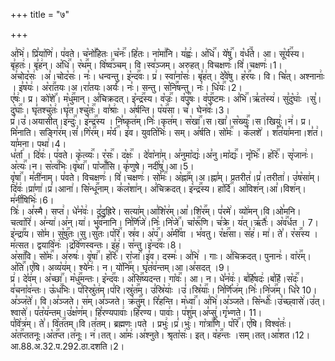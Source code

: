 +++
title = "७"

+++


  
अ꣣भि꣢। प्रि꣣या꣡णि꣢। प꣣वते। च꣡नो꣢꣯हितः।च꣡नः꣢꣯।हि꣣तः। ना꣡मा꣢꣯नि। य꣣ह्वः꣢। अ꣡धि꣢꣯। ये꣡षु꣢꣯। व꣡र्ध꣢꣯ते। आ। सू꣡र्य꣢꣯स्य। बृ꣣हतः꣢। बृ꣣ह꣢न्। अ꣡धि꣢꣯। र꣡थ꣢꣯म्। वि꣡ष्व꣢꣯ञ्चम्। वि।स्व꣣ञ्जम्। अरुहत्। विचक्षणः꣢।वि꣣।चक्षणः꣢।1।  
अ꣣चोद꣡सः꣢ ।अ꣣।चोद꣡सः꣢। नः꣣। धन्वन्तु। इ꣡न्द꣢꣯वः। प्र꣢। स्वा꣣ना꣡सः꣢। बृ꣣ह꣢त्। दे꣣वे꣡षु। ह꣡र꣢꣯यः। वि। चि꣣त्। अश्नानाः꣢ । इ꣣ष꣡यः꣢। अ꣡रा꣢꣯तयः।अ।रा꣣तयः।अर्यः꣢। नः꣣। सन्तु। स꣡नि꣢꣯षन्तु। नः꣣। धि꣡यः꣢꣯।2।  
ए꣣षः꣢। प्र। को꣡शे꣢꣯। म꣡धु꣢꣯मान्। अ꣣चिक्रदत्। इ꣡न्द्र꣢꣯स्य। व꣡ज्रः꣢꣯। व꣡पु꣢꣯षः। व꣡पु꣢꣯ष्टमः। अ꣣भि꣢꣯।ऋ꣣त꣡स्य꣢। सु꣣दु꣡घाः꣢ ।सु꣣।दु꣡घाः꣢꣯। घृ꣣तश्चु꣡तः꣢।घृ꣣त।श्चु꣡तः꣢꣯। वा꣣श्राः꣢ । अ꣣र्षन्ति। प꣡य꣢꣯सा। च꣣। घेन꣡वः꣢।3।  
प्र꣢।उ꣣।अयासीत्।इ꣡न्दुः꣢꣯। इ꣡न्द्र꣢꣯स्य । नि꣣ष्कृत꣢म्।निः꣣।कृत꣢म्। स꣡खा꣢꣯।स।खा꣣।स꣡ख्युः꣢꣯।स।खियुः꣢।न꣢। प्र। मि꣣नाति। सङ्गि꣡र꣢म्।सं꣣।गि꣡र꣢꣯म्। म꣡र्य꣢꣯। इ꣣व। युवति꣡भिः꣢। सम्। अ꣣र्षति। सो꣡मः꣢꣯ । क꣣लशे꣢ । श꣣त꣡या꣢मना।श꣣त꣢।या꣣मना। पथा꣢।4।  
ध꣣र्ता꣢ । दि꣣वः꣢। प꣣वते। कृ꣡त्व्यः꣢꣯। र꣡सः꣢꣯। द꣡क्षः꣢꣯ । दे꣣वा꣡ना꣢म्। अ꣣नुमा꣡द्यः꣢।अ꣣नु।मा꣡द्यः꣢꣯। नृ꣡भिः꣢꣯। ह꣡रिः꣢꣯। सृ꣣जानः꣢। अ꣡त्यः꣢꣯।न। स꣡त्व꣢꣯भिः।वृ꣡था꣢꣯। पा꣡जाँ꣢꣯सि। कृ꣣णुषे। नदी꣡षु꣢।आ।5।  
वृ꣡षा꣢꣯। म꣣ती꣢नाम्। प꣣वते। विचक्षणः꣢। वि꣣।चक्षणः꣢। सो꣡मः꣢꣯। अ꣡ह्ना꣢꣯म्।अ।ह्ना꣣म्। प्रतरीत꣢।प्र꣣।तरीता꣢। उ꣣ष꣡सा꣢म्। दि꣣वः꣢।प्रा꣣णा꣢।प्र꣣।आना꣢। सि꣡न्धू꣢꣯नाम्। क꣣ल꣡शा꣢न्। अ꣣चिक्रदत्। इ꣡न्द्र꣢꣯स्य। हा꣡र्दि꣢꣯। आ꣣विश꣢न्।आ꣣।विश꣢न्। म꣣नी꣡षिभिः꣢।6।  
त्रिः꣢। अ꣣स्मै। सप्त꣢। धे꣣न꣡वः꣢। दु꣣दुह्रिरे। सत्या꣢म्।आ꣣शि꣡र꣢म्।आ꣣।शि꣡र꣢꣯म्। प꣣रमे꣢। व्यो꣢मन्।वि।ओ꣣मनि। चत्वा꣡रि꣢। अ꣣न्या꣢।अ꣣न्।या꣢। भु꣡व꣢꣯नानि। नि꣣र्णि꣡जे꣢।निः꣣।नि꣡जे꣢꣯। चा꣡रू꣢꣯णि। च꣣क्रे। य꣢त्।ऋ꣣तैः꣢। अ꣡व꣢꣯र्धत । 7।  
इ꣡न्द्रा꣢꣯य। सो꣣म। सु꣡षु꣢꣯तः।सु।सु꣣तः।प꣡रि꣢꣯। स्र꣣व। अ꣡प꣢꣯। अ꣡मी꣢꣯वा । भ꣣वतु। र꣡क्ष꣢꣯सा। स꣣ह꣢। मा꣢। ते꣣। र꣡स꣢꣯स्य ।म꣣त्सत। द्वयावि꣡नः꣢ ।द्र꣡वि꣢꣯णस्वन्तः। इ꣣ह꣢। स꣣न्तु।इ꣡न्द꣢꣯वः।8।  
अ꣡सा꣢꣯वि। सो꣡मः꣢꣯। अ꣣रुषः꣢। वृ꣡षा꣢꣯। ह꣡रिः꣢꣯। रा꣡जा꣢꣯।इ꣣व। दस्मः꣢। अ꣣भि꣢ । गाः। अ꣣चिक्रदत्। पुनानः꣢। वा꣡र꣢꣯म्।अ꣡ति꣢꣯।ए꣣षि। अव्य꣡य꣢म्। श्ये꣣नः꣢। न। यो꣡नि꣢꣯म्। घृ꣣त꣡व꣢न्तम्।आ।अ꣣सदत् ।9।  
प्र꣢। दे꣣व꣢म्। अ꣡च्छा꣢꣯। म꣡धु꣢꣯मन्तः। इ꣡न्द꣢꣯वः। अ꣡सि꣢꣯ष्यदन्त। गा꣡वः꣢꣯। आ। न। धे꣣न꣡वः꣢। ब꣣र्हि꣡षदः꣢।ब꣣र्हि।स꣡दः꣢꣯। व꣣चना꣡व꣢न्तः। ऊ꣡ध꣢꣯भिः। प꣣रिस्रु꣡त꣢म्।प꣣रि।स्रु꣡त꣢꣯म्। उ꣣स्रि꣡याः꣢ ।उ꣣।स्रि꣡याः꣢꣯। नि꣣र्णि꣡ज꣢म्।निः꣣।नि꣡ज꣢꣯म्। धि꣣रे 10।  
अ꣣ञ्ज꣡ते꣢। वि।अ꣣ञ्जते। स꣢म्।अ꣣ञ्जते। क्र꣡तु꣢꣯म्। रि꣣हन्ति। म꣡ध्वा꣢꣯। अ꣣भि꣢।अ꣣ञ्जते। सि꣡न्धोः꣢꣯।उ꣣च्छ्वासे꣢।उ꣣त्।श्वासे꣢। प꣣त꣡य꣢न्तम्।उ꣣क्ष꣡ण꣢म्। हि꣣रण्यपावाः꣢।हि꣣रण्य। पावाः꣢। प꣣शु꣢म्।अ꣣प्सु꣢।गृ꣣भ्णते। 11।  
प꣣वि꣡त्र꣢म्। ते꣣। वि꣡त꣢꣯तम्।वि।त꣣तम्। ब्रह्मणः।पते । प्रभुः꣢।प्र꣣।भुः꣢। गा꣡त्रा꣢꣯णि। प꣡रि꣢꣯। ए꣣षि। विश्व꣡तः꣢। अ꣡त꣢꣯प्ततनूः।अ꣡त꣢꣯प्त।त꣣नूः। न꣢।तत्। आ꣣मः꣢।अ꣣श्नुते। श्रृता꣡सः꣢। इत्। व꣡ह꣢꣯न्तः ।सम्।तत्।आ꣣शत।12।
आ.88.अ.32.प.292.ठा.दशति।2।  
